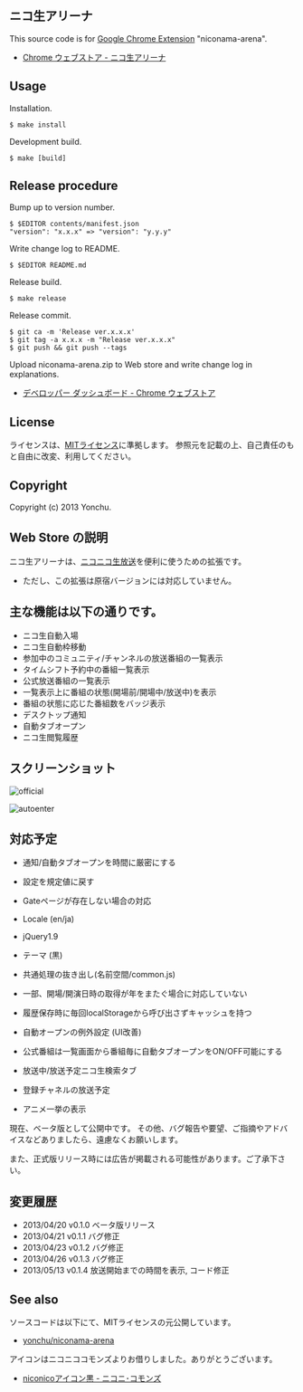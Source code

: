ニコ生アリーナ
--------------------

This source code is for [Google Chrome Extension](http://code.google.com/chrome/extensions/index.html) "niconama-arena".

- [Chrome ウェブストア - ニコ生アリーナ](https://chrome.google.com/webstore/detail/%E3%83%8B%E3%82%B3%E7%94%9F%E3%82%A2%E3%83%AA%E3%83%BC%E3%83%8A/lkkpfmnibpgpmhbkjgldlmonaphmoobl)

## Usage

Installation.

```console
$ make install
```

Development build.

```console
$ make [build]
```

## Release procedure

Bump up to version number.

```console
$ $EDITOR contents/manifest.json
"version": "x.x.x" => "version": "y.y.y"
```

Write change log to README.

```console
$ $EDITOR README.md
```

Release build.

```console
$ make release
```

Release commit.

```
$ git ca -m 'Release ver.x.x.x'
$ git tag -a x.x.x -m "Release ver.x.x.x"
$ git push && git push --tags
```

Upload niconama-arena.zip to Web store and write change log in explanations.

- [デベロッパー ダッシュボード - Chrome ウェブストア](https://chrome.google.com/webstore/developer/dashboard)


## License

ライセンスは、[MITライセンス](http://www.opensource.org/licenses/mit-license.php)に準拠します。
参照元を記載の上、自己責任のもと自由に改変、利用してください。


## Copyright

Copyright (c) 2013 Yonchu.


Web Store の説明
--------------------

ニコ生アリーナは、[ニコニコ生放送](http://live.nicovideo.jp/)を便利に使うための拡張です。

* ただし、この拡張は原宿バージョンには対応していません。


## 主な機能は以下の通りです。

- ニコ生自動入場
- ニコ生自動枠移動
- 参加中のコミュニティ/チャンネルの放送番組の一覧表示
- タイムシフト予約中の番組一覧表示
- 公式放送番組の一覧表示
- 一覧表示上に番組の状態(開場前/開場中/放送中)を表示
- 番組の状態に応じた番組数をバッジ表示
- デスクトップ通知
- 自動タブオープン
- ニコ生閲覧履歴


## スクリーンショット

![official](https://raw.github.com/yonchu/niconama-arena/master/img/official.png)

![autoenter](https://raw.github.com/yonchu/niconama-arena/master/img/auto_enter.png)


## 対応予定

- 通知/自動タブオープンを時間に厳密にする
- 設定を規定値に戻す
- Gateページが存在しない場合の対応
- Locale (en/ja)
- jQuery1.9
- テーマ (黒)
- 共通処理の抜き出し(名前空間/common.js)
- 一部、開場/開演日時の取得が年をまたぐ場合に対応していない
- 履歴保存時に毎回localStorageから呼び出さずキャッシュを持つ

- 自動オープンの例外設定 (UI改善)
- 公式番組は一覧画面から番組毎に自動タブオープンをON/OFF可能にする
- 放送中/放送予定ニコ生検索タブ
- 登録チャネルの放送予定
- アニメ一挙の表示

現在、ベータ版として公開中です。
その他、バグ報告や要望、ご指摘やアドバイスなどありましたら、遠慮なくお願いします。

また、正式版リリース時には広告が掲載される可能性があります。ご了承下さい。


## 変更履歴

- 2013/04/20 v0.1.0 ベータ版リリース
- 2013/04/21 v0.1.1 バグ修正
- 2013/04/23 v0.1.2 バグ修正
- 2013/04/26 v0.1.3 バグ修正
- 2013/05/13 v0.1.4 放送開始までの時間を表示, コード修正


## See also

ソースコードは以下にて、MITライセンスの元公開しています。

- [yonchu/niconama-arena](https://github.com/yonchu/niconama-arena)

アイコンはニコニココモンズよりお借りしました。ありがとうございます。

- [niconicoアイコン黒 - ニコニ･コモンズ](http://commons.nicovideo.jp/material/nc58317)

